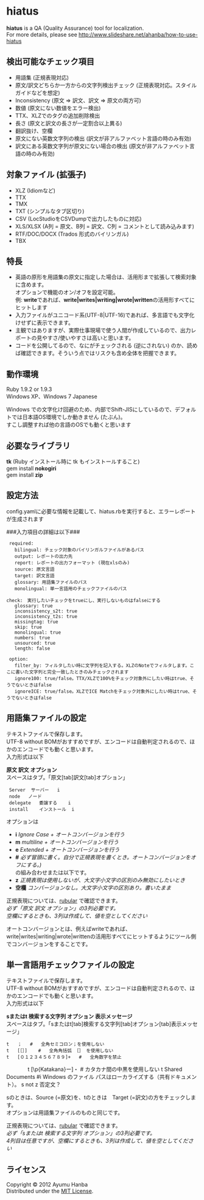 hiatus
===========================
**hiatus** is a QA (Quality Assurance) tool for localization.  
For more details, please see http://www.slideshare.net/ahanba/how-to-use-hiatus

検出可能なチェック項目
------
+ 用語集 (正規表現対応)
+ 原文/訳文どちらか一方からの文字列検出チェック (正規表現対応。スタイルガイドなどを想定)
+ Inconsistency (原文 => 訳文、訳文 => 原文の両方可)
+ 数値 (原文にない数値をエラー検出)
+ TTX、XLZでのタグの追加削除検出
+ 長さ (原文と訳文の長さが一定割合以上異る)
+ 翻訳抜け、空欄
+ 原文にない英数文字列の検出 (訳文が非アルファベット言語の時のみ有効)
+ 訳文にある英数文字列が原文にない場合の検出 (原文が非アルファベット言語の時のみ有効)

対象ファイル (拡張子)
------
+ XLZ (Idiomなど)
+ TTX
+ TMX
+ TXT (シンプルなタブ区切り)
+ CSV (LocStudioをCSVDumpで出力したものに対応)
+ XLS/XLSX (A列 = 原文、B列 = 訳文、C列 = コメントとして読み込みます)
+ RTF/DOC/DOCX (Trados 形式のバイリンガル)
+ TBX

特長
--------
+ 英語の原形を用語集の原文に指定した場合は、活用形まで拡張して検索対象に含めます。  
  オプションで機能のオン/オフを設定可能。  
  例: **write**であれば、**write|writes|writing|wrote|written**の活用形すべてにヒットします
+ 入力ファイルがユニコード系(UTF-8|UTF-16)であれば、多言語でも文字化けせずに表示できます。
+ 主観ではありますが、実際仕事現場で使う人間が作成しているので、出力レポートの見やすさ/使いやすさは高いと思います。
+ コードを公開してるので、なにがチェックされる (逆にされない) のか、読めば確認できます。そういう点ではリスクも含め全体を把握できます。

動作環境
--------
Ruby 1.9.2 or 1.9.3  
Windows XP、Windows 7 Japanese  

Windows での文字化け回避のため、内部でShift-JISにしているので、デフォルトでは日本語OS環境でしか動きません (たぶん)。  
すこし調整すれば他の言語のOSでも動くと思います  

必要なライブラリ
---------
**tk** (Ruby インストール時に tk もインストールすること)  
gem install **nokogiri**  
gem install **zip**  

設定方法
---------
config.yamlに必要な情報を記載して、hiatus.rbを実行すると、エラーレポートが生成されます

###入力項目の詳細は以下###

     required:  
       bilingual: チェック対象のバイリンガルファイルがあるパス  
       output: レポートの出力先  
       report: レポートの出力フォーマット (現在xlsのみ)  
       source: 原文言語  
       target: 訳文言語  
       glossary: 用語集ファイルのパス  
       monolingual: 単一言語用のチェックファイルのパス  

    check:　実行したいチェックをtrueにし、実行しないものはfalseにする  
       glossary: true  
       inconsistency_s2t: true  
       inconsistency_t2s: true  
       missingtag: true  
       skip: true  
       monolingual: true  
       numbers: true  
       unsourced: true  
       length: false  
  
     option:  
       filter_by: フィルタしたい時に文字列を記入する。XLZのNoteでフィルタします。ここに書いた文字列と完全一致したときのみチェックされます  
       ignore100: true/false。TTX/XLZで100%をチェック対象外にしたい時はtrue、そうでないときはfalse  
       ignoreICE: true/false。XLZでICE Matchをチェック対象外にしたい時はtrue、そうでないときはfalse  

用語集ファイルの設定
------------
テキストファイルで保存します。  
UTF-8 without BOMがおすすめですが、エンコードは自動判定されるので、ほかのエンコードでも動くと思います。  
入力形式は以下

**原文	訳文	オプション**  
スペースはタブ。「原文[tab]訳文[tab]オプション」 

     Server	 サーバー	i
     node	ノード
     delegate	委譲する	i
     install	インストール	i 

オプションは
+ **i**       *Ignore Case + オートコンバージョンを行う*
+ **m**       *multiline + オートコンバージョンを行う*
+ **e**       *Extended + オートコンバージョンを行う*  
+ **#**       *必ず冒頭に書く。自分で正規表現を書くとき。オートコンバージョンをオフにする。)*  
の組み合わせまたは以下です。  
+ **z**       *正規表現は使用しないが、大文字小文字の区別のみ無効にしたいとき*
+ **空欄**    *コンバージョンなし。大文字小文字の区別あり。書いたまま*  

正規表現については、[rubular](http://rubular.com/) で確認できます。  
*必ず「原文    訳文    オプション」の3列必要です。*  
*空欄にするときも、3列は作成して、値を空としてください*

オートコンバージョンとは、例えばwriteであれば、write|writes|writing|wrote|writtenの活用形すべてにヒットするようにツール側でコンバージョンをすることです。

単一言語用チェックファイルの設定
--------
テキストファイルで保存します。  
UTF-8 without BOMがおすすめですが、エンコードは自動判定されるので、ほかのエンコードでも動くと思います。  
入力形式は以下

**sまたはt    検索する文字列    オプション    表示メッセージ**  
スペースはタブ。「sまたはt[tab]検索する文字列[tab]オプション[tab]表示メッセージ」  

    t	；	#	全角セミコロン；を使用しない
    t	[［］]	#	全角角括弧 ［］ を使用しない
    t	[０１２３４５６７８９]+	#	全角数字を禁止
　　　　t	[\p{Katakana}ー]・	#	カタカナ間の中黒を使用しない
    t	Shared Documents	#i	Windows のファイル パスはローカライズする（共有ドキュメント）。
    s	not	z	否定文？

sのときは、Source (=原文)を、tのときは　Target (=訳文)の方をチェックします。  
オプションは用語集ファイルのものと同じです。  

正規表現については、[rubular](http://rubular.com/) で確認できます。  
*必ず「sまたはt	検索する文字列	オプション」の3列必要です。*  
*4列目は任意ですが、空欄にするときも、3列は作成して、値を空としてください*

ライセンス
----------
Copyright &copy; 2012 Ayumu Hanba  
Distributed under the [MIT License][mit].

[MIT]: http://www.opensource.org/licenses/mit-license.php
